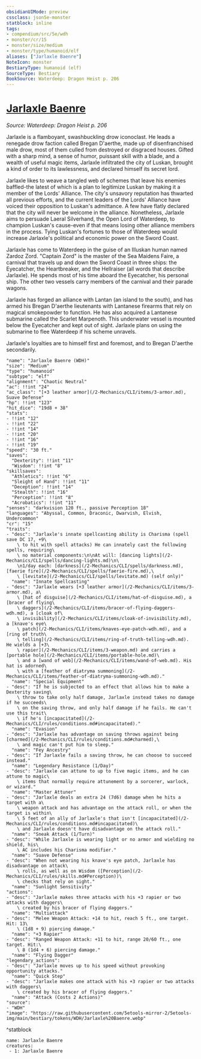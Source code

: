 ```yaml
---
obsidianUIMode: preview
cssclass: json5e-monster
statblock: inline
tags:
- compendium/src/5e/wdh
- monster/cr/15
- monster/size/medium
- monster/type/humanoid/elf
aliases: ["Jarlaxle Baenre"]
NoteIcon: monster
BestiaryType: humanoid (elf)
SourceType: Bestiary
BookSource: Waterdeep: Dragon Heist p. 206
---
```

# [Jarlaxle Baenre](2-Mechanics/CLI/bestiary/npc/jarlaxle-baenre-wdh.md)
*Source: Waterdeep: Dragon Heist p. 206*  

Jarlaxle is a flamboyant, swashbuckling drow iconoclast. He leads a renegade drow faction called Bregan D'aerthe, made up of disenfranchised male drow, most of them culled from destroyed or disgraced houses. Gifted with a sharp mind, a sense of humor, puissant skill with a blade, and a wealth of useful magic items, Jarlaxle infiltrated the city of Luskan, brought a kind of order to its lawlessness, and declared himself its secret lord.

Jarlaxle likes to weave a tangled web of schemes that leave his enemies baffled-the latest of which is a plan to legitimize Luskan by making it a member of the Lords' Alliance. The city's unsavory reputation has thwarted all previous efforts, and the current leaders of the Lords' Alliance have voiced their opposition to Luskan's admittance. A few have flatly declared that the city will never be welcome in the alliance. Nonetheless, Jarlaxle aims to persuade Laeral Silverhand, the Open Lord of Waterdeep, to champion Luskan's cause-even if that means losing other alliance members in the process. Tying Luskan's fortunes to those of Waterdeep would increase Jarlaxle's political and economic power on the Sword Coast.

Jarlaxle has come to Waterdeep in the guise of an Illuskan human named Zardoz Zord. "Captain Zord" is the master of the Sea Maidens Faire, a carnival that travels up and down the Sword Coast in three ships: the Eyecatcher, the Heartbreaker, and the Hellraiser (all words that describe Jarlaxle). He spends most of his time aboard the Eyecatcher, his personal ship. The other two vessels carry members of the carnival and their parade wagons.

Jarlaxle has forged an alliance with Lantan (an island to the south), and has armed his Bregan D'aerthe lieutenants with Lantanese firearms that rely on magical smokepowder to function. He has also acquired a Lantanese submarine called the Scarlet Marpenoth. This underwater vessel is mounted below the Eyecatcher and kept out of sight. Jarlaxle plans on using the submarine to flee Waterdeep if his scheme unravels.

Jarlaxle's loyalties are to himself first and foremost, and to Bregan D'aerthe secondarily.

```statblock
"name": "Jarlaxle Baenre (WDH)"
"size": "Medium"
"type": "humanoid"
"subtype": "elf"
"alignment": "Chaotic Neutral"
"ac": !!int "24"
"ac_class": "[+3 leather armor](/2-Mechanics/CLI/items/3-armor.md), Suave Defense"
"hp": !!int "123"
"hit_dice": "19d8 + 38"
"stats":
- !!int "12"
- !!int "22"
- !!int "14"
- !!int "20"
- !!int "16"
- !!int "19"
"speed": "30 ft."
"saves":
  "Dexterity": !!int "11"
  "Wisdom": !!int "8"
"skillsaves":
  "Athletics": !!int "6"
  "Sleight of Hand": !!int "11"
  "Deception": !!int "14"
  "Stealth": !!int "16"
  "Perception": !!int "8"
  "Acrobatics": !!int "11"
"senses": "darkvision 120 ft., passive Perception 18"
"languages": "Abyssal, Common, Draconic, Dwarvish, Elvish, Undercommon"
"cr": "15"
"traits":
- "desc": "Jarlaxle's innate spellcasting ability is Charisma (spell save DC 17, +9\
    \ to hit with spell attacks) He can innately cast the following spells, requiring\
    \ no material components:\n\nAt will: [dancing lights](/2-Mechanics/CLI/spells/dancing-lights.md)\n\
    \n1/day each: [darkness](/2-Mechanics/CLI/spells/darkness.md), [faerie fire](/2-Mechanics/CLI/spells/faerie-fire.md),\
    \ [levitate](/2-Mechanics/CLI/spells/levitate.md) (self only)"
  "name": "Innate Spellcasting"
- "desc": "Jarlaxle wears [+3 leather armor](/2-Mechanics/CLI/items/3-armor.md), a\
    \ [hat of disguise](/2-Mechanics/CLI/items/hat-of-disguise.md), a [bracer of flying\
    \ daggers](/2-Mechanics/CLI/items/bracer-of-flying-daggers-wdh.md), a [cloak of\
    \ invisibility](/2-Mechanics/CLI/items/cloak-of-invisibility.md), a [knave's eye\
    \ patch](/2-Mechanics/CLI/items/knaves-eye-patch-wdh.md), and a [ring of truth\
    \ telling](/2-Mechanics/CLI/items/ring-of-truth-telling-wdh.md). He wields a [+3\
    \ rapier](/2-Mechanics/CLI/items/3-weapon.md) and carries a [portable hole](/2-Mechanics/CLI/items/portable-hole.md)\
    \ and a [wand of web](/2-Mechanics/CLI/items/wand-of-web.md). His hat is adorned\
    \ with a [feather of diatryma summoning](/2-Mechanics/CLI/items/feather-of-diatryma-summoning-wdh.md)."
  "name": "Special Equipment"
- "desc": "If he is subjected to an effect that allows him to make a Dexterity saving\
    \ throw to take only half damage, Jarlaxle instead takes no damage if he succeeds\
    \ on the saving throw, and only half damage if he fails. He can't use this trait\
    \ if he's [incapacitated](/2-Mechanics/CLI/rules/conditions.md#incapacitated)."
  "name": "Evasion"
- "desc": "Jarlaxle has advantage on saving throws against being [charmed](/2-Mechanics/CLI/rules/conditions.md#charmed),\
    \ and magic can't put him to sleep."
  "name": "Fey Ancestry"
- "desc": "If Jarlaxle fails a saving throw, he can choose to succeed instead."
  "name": "Legendary Resistance (1/Day)"
- "desc": "Jarlaxle can attune to up to five magic items, and he can attune to magic\
    \ items that normally require attunement by a sorcerer, warlock, or wizard."
  "name": "Master Attuner"
- "desc": "Jarlaxle deals an extra 24 (7d6) damage when he hits a target with a\
    \ weapon attack and has advantage on the attack roll, or when the target is within\
    \ 5 feet of an ally of Jarlaxle's that isn't [incapacitated](/2-Mechanics/CLI/rules/conditions.md#incapacitated)\
    \ and Jarlaxle doesn't have disadvantage on the attack roll."
  "name": "Sneak Attack (1/Turn)"
- "desc": "While Jarlaxle is wearing light or no armor and wielding no shield, his\
    \ AC includes his Charisma modifier."
  "name": "Suave Defense"
- "desc": "When not wearing his knave's eye patch, Jarlaxle has disadvantage on attack\
    \ rolls, as well as on Wisdom ([Perception](/2-Mechanics/CLI/rules/skills.md#Perception))\
    \ checks that rely on sight."
  "name": "Sunlight Sensitivity"
"actions":
- "desc": "Jarlaxle makes three attacks with his +3 rapier or two attacks with daggers\
    \ created by his bracer of flying daggers."
  "name": "Multiattack"
- "desc": "Melee Weapon Attack: +14 to hit, reach 5 ft., one target. Hit: 13\
    \ (1d8 + 9) piercing damage."
  "name": "+3 Rapier"
- "desc": "Ranged Weapon Attack: +11 to hit, range 20/60 ft., one target. Hit:\
    \ 8 (1d4 + 6) piercing damage."
  "name": "Flying Dagger"
"legendary_actions":
- "desc": "Jarlaxle moves up to his speed without provoking opportunity attacks."
  "name": "Quick Step"
- "desc": "Jarlaxle makes one attack with his +3 rapier or two attacks with daggers\
    \ created by his bracer of flying daggers."
  "name": "Attack (Costs 2 Actions)"
"source":
- "WDH"
"image": "https://raw.githubusercontent.com/5etools-mirror-2/5etools-img/main/bestiary/tokens/WDH/Jarlaxle%20Baenre.webp"
```
^statblock

```encounter-table
name: Jarlaxle Baenre
creatures:
 - 1: Jarlaxle Baenre
```